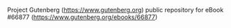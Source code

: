 Project Gutenberg (https://www.gutenberg.org) public repository for eBook #66877 (https://www.gutenberg.org/ebooks/66877)

